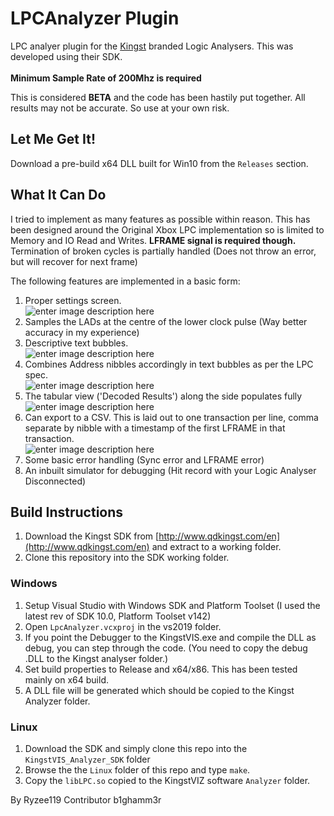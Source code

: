 # LPCAnalyzer Plugin

LPC analyer plugin for the [Kingst](http://www.qdkingst.com/en) branded Logic Analysers. This was developed using their SDK. <br/>  <br/> **Minimum Sample Rate of 200Mhz is required**

This is considered **BETA** and the code has been hastily put together. All results may not be accurate. So use at your own risk.


## Let Me Get It!
Download a pre-build x64 DLL built for Win10 from the `Releases` section.

## What It Can Do
I tried to implement as many features as possible within reason. This has been designed around the Original Xbox LPC implementation so is limited to Memory and IO Read and Writes. **LFRAME signal is required though.**  
Termination of broken cycles is partially handled (Does not throw an error, but will recover for next frame)

The following features are implemented in a basic form:
1. Proper settings screen. <br/> ![enter image description here](https://i.imgur.com/trqbbkM.png)
2. Samples the LADs at the centre of the lower clock pulse (Way better accuracy in my experience) 
3. Descriptive text bubbles. <br/> ![enter image description here](https://i.imgur.com/b7Cvm7T.png)
4. Combines Address nibbles accordingly in text bubbles as per the LPC spec. <br/> ![enter image description here](https://i.imgur.com/eiPMQBT.png)
5. The tabular view ('Decoded Results') along the side populates fully <br/>  ![enter image description here](https://i.imgur.com/r9bEIv7.png)
6. Can export to a CSV. This is laid out to one transaction per line, comma separate by nibble with a timestamp of the first LFRAME in that transaction.  <br/> ![enter image description here](https://i.imgur.com/G2VxiTD.png)
7. Some basic error handling (Sync error and LFRAME error)
8. An inbuilt simulator for debugging (Hit record with your Logic Analyser Disconnected)


## Build Instructions
1. Download the Kingst SDK from [http://www.qdkingst.com/en](http://www.qdkingst.com/en) and extract to a working folder.
2. Clone this repository into the SDK working folder.

### Windows
1. Setup Visual Studio with Windows SDK and Platform Toolset (I used the latest rev of SDK 10.0, Platform Toolset v142)
2. Open `LpcAnalyzer.vcxproj` in the vs2019 folder.
3. If you point the Debugger to the KingstVIS.exe and compile the DLL as debug, you can step through the code. (You need to copy the debug .DLL to the Kingst analyser folder.)
4. Set build properties to Release and x64/x86. This has been tested mainly on x64 build.
5. A DLL file will be generated which should be copied to the Kingst Analyzer folder.

### Linux 
1. Download the SDK and simply clone this repo into the `KingstVIS_Analyzer_SDK` folder
2. Browse the the `Linux` folder of this repo and type `make`. 
3. Copy the `libLPC.so` copied to the KingstVIZ software `Analyzer` folder. 

By Ryzee119
Contributor b1ghamm3r
